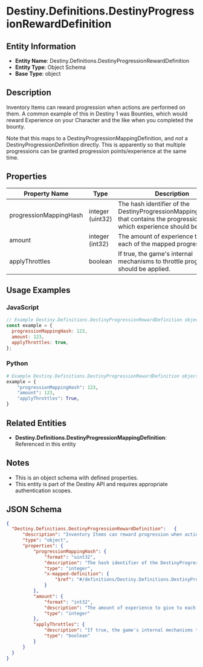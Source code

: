 # Destiny.Definitions.DestinyProgressionRewardDefinition

## Entity Information
- **Entity Name**: Destiny.Definitions.DestinyProgressionRewardDefinition
- **Entity Type**: Object Schema
- **Base Type**: object

## Description
Inventory Items can reward progression when actions are performed on them. A common example of this in Destiny 1 was Bounties, which would reward Experience on your Character and the like when you completed the bounty.
Note that this maps to a DestinyProgressionMappingDefinition, and *not* a DestinyProgressionDefinition directly. This is apparently so that multiple progressions can be granted progression points/experience at the same time.

## Properties

| Property Name | Type | Description | Required |
|---------------|------|-------------|----------|
| progressionMappingHash | integer (uint32) | The hash identifier of the DestinyProgressionMappingDefinition that contains the progressions for which experience should be applied. | No |
| amount | integer (int32) | The amount of experience to give to each of the mapped progressions. | No |
| applyThrottles | boolean | If true, the game's internal mechanisms to throttle progression should be applied. | No |

## Usage Examples

### JavaScript
```javascript
// Example Destiny.Definitions.DestinyProgressionRewardDefinition object
const example = {
  progressionMappingHash: 123,
  amount: 123,
  applyThrottles: true,
};
```

### Python
```python
# Example Destiny.Definitions.DestinyProgressionRewardDefinition object
example = {
    "progressionMappingHash": 123,
    "amount": 123,
    "applyThrottles": True,
}
```

## Related Entities
- **Destiny.Definitions.DestinyProgressionMappingDefinition**: Referenced in this entity

## Notes
- This is an object schema with defined properties.
- This entity is part of the Destiny API and requires appropriate authentication scopes.

## JSON Schema
```json
{
  "Destiny.Definitions.DestinyProgressionRewardDefinition":   {
      "description": "Inventory Items can reward progression when actions are performed on them. A common example of this in Destiny 1 was Bounties, which would reward Experience on your Character and the like when you completed the bounty.\r\nNote that this maps to a DestinyProgressionMappingDefinition, and *not* a DestinyProgressionDefinition directly. This is apparently so that multiple progressions can be granted progression points/experience at the same time.",
      "type": "object",
      "properties": {
          "progressionMappingHash": {
              "format": "uint32",
              "description": "The hash identifier of the DestinyProgressionMappingDefinition that contains the progressions for which experience should be applied.",
              "type": "integer",
              "x-mapped-definition": {
                  "$ref": "#/definitions/Destiny.Definitions.DestinyProgressionMappingDefinition"
              }
          },
          "amount": {
              "format": "int32",
              "description": "The amount of experience to give to each of the mapped progressions.",
              "type": "integer"
          },
          "applyThrottles": {
              "description": "If true, the game's internal mechanisms to throttle progression should be applied.",
              "type": "boolean"
          }
      }
  }
}
```
